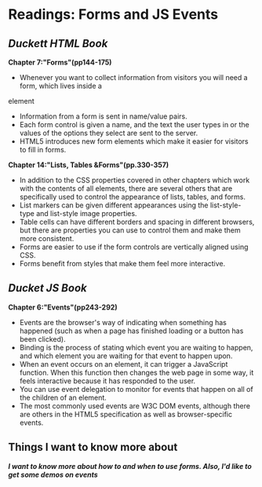 Readings: Forms and JS Events
===
***Duckett HTML Book***
---
**Chapter 7:"Forms"(pp144-175)**

 - Whenever you want to collect information from
visitors you will need a form, which lives inside a
<form> element

- Information from a form is sent in name/value pairs.
- Each form control is given a name, and the text the
user types in or the values of the options they select
are sent to the server.
- HTML5 introduces new form elements which make it
easier for visitors to fill in forms.

 **Chapter 14:"Lists, Tables &Forms"(pp.330-357)**
 
- In addition to the CSS properties covered in other
chapters which work with the contents of all elements,
there are several others that are specifically used to
control the appearance of lists, tables, and forms.
- List markers can be given different appearances
using the list-style-type and list-style image
properties.
- Table cells can have different borders and spacing in
different browsers, but there are properties you can
use to control them and make them more consistent.
- Forms are easier to use if the form controls are
vertically aligned using CSS.
- Forms benefit from styles that make them feel more
interactive.

 ***Ducket JS Book***
---

**Chapter 6:"Events"(pp243-292)**

- Events are the browser's way of indicating when something has happened (such as when a page has finished loading or a button has been clicked).
- Binding is the process of stating which event you are waiting to happen, and which element you are waiting for that event to happen upon.
- When an event occurs on an element, it can trigger a JavaScript function. When this function then changes the web page in some way, it feels interactive because it has responded to the user.
- You can use event delegation to monitor for events that happen on all of the children of an element.
- The most commonly used events are W3C DOM events, although there are others in the HTML5 specification as well as browser-specific events.

## Things I want to know more about

***I want to know more about how to and when to use forms.  Also, I'd like to get some demos on events***